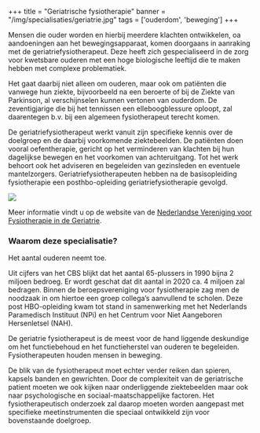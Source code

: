 +++
title = "Geriatrische fysiotherapie"
banner = "/img/specialisaties/geriatrie.jpg"
tags = ['ouderdom', 'beweging']
+++

Mensen die ouder worden en hierbij meerdere klachten ontwikkelen, oa aandoeningen aan het bewegingsapparaat, komen doorgaans in aanraking met de geriatriefysiotherapeut. Deze heeft zich gespecialiseerd in de zorg voor kwetsbare ouderen met een hoge biologische leeftijd die te maken hebben met complexe problematiek.
<!--more-->

Het gaat daarbij niet alleen om ouderen, maar ook om patiënten die vanwege hun ziekte, bijvoorbeeld na een beroerte of bij de Ziekte van Parkinson, al verschijnselen kunnen vertonen van ouderdom. De zeventigjarige die bij het tennissen een elleboogblessure oploopt, zal daarentegen b.v. bij een algemeen fysiotherapeut terecht komen.

De geriatriefysiotherapeut werkt vanuit zijn specifieke kennis over de doelgroep en de daarbij voorkomende ziektebeelden. De patiënten doen vooral oefentherapie, gericht op het verminderen van klachten bij hun dagelijkse bewegen en het voorkomen van achteruitgang. Tot het werk behoort ook het adviseren en begeleiden van gezinsleden en eventuele mantelzorgers. Geriatriefysiotherapeuten hebben na de basisopleiding fysiotherapie een posthbo-opleiding geriatriefysiotherapie gevolgd.

<img src="/img/specialisaties/geriatrie.jpg" class="img-responsive">

Meer informatie vindt u op de website van de [Nederlandse Vereniging voor Fysiotherapie in de Geriatrie](http://www.nvfgnet.nl/).

### Waarom deze specialisatie?

Het aantal ouderen neemt toe.

Uit cijfers van het CBS blijkt dat het aantal 65-plussers in 1990 bijna 2 miljoen bedroeg. Er wordt geschat dat dit aantal in 2020 ca. 4 miljoen zal bedragen. Binnen de beroepsvereniging voor fysiotherapie zag men de noodzaak in om hiertoe een groep collega’s aanvullend te scholen. Deze post HBO-opleiding kwam tot stand in samenwerking met het Nederlands Paramedisch Instituut (NPi) en het Centrum voor Niet Aangeboren Hersenletsel (NAH).

De geriatrie fysiotherapeut is de meest voor de hand liggende deskundige om het functiebehoud en het functieherstel van ouderen te begeleiden. Fysiotherapeuten houden mensen in beweging.

De blik van de fysiotherapeut moet echter verder reiken dan spieren, kapsels banden en gewrichten. Door de complexiteit van de geriatrische patient moeten we ook kijken naar onderliggende ziektebeelden maar ook naar psychologische en sociaal-maatschappelijke factoren. Het fysiotherapeutisch onderzoek zal daarop moeten worden aangepast met specifieke meetinstrumenten die speciaal ontwikkeld zijn voor bovenstaande doelgroep.

